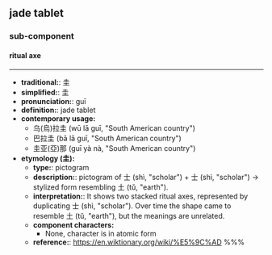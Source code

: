 ## jade tablet
### sub-component
#### ritual axe
---
- **traditional:**: 圭
- **simplified:**: 圭
- **pronunciation:**: guī
- **definition:**: jade tablet
- **contemporary usage:**
  - 乌(烏)拉圭 (wū lā guī, "South American country")
  - 巴拉圭 (bā lā guī, "South American country")
  - 圭亚(亞)那 (guī yà nà, "South American country")
- **etymology (圭):**
  - **type:**: pictogram
  - **description:**: pictogram of 士 (shì, "scholar") + 士 (shì, "scholar") → stylized form resembling 土 (tǔ, "earth").
  - **interpretation:**: It shows two stacked ritual axes, represented by duplicating 士 (shì, "scholar"). Over time the shape came to resemble 土 (tǔ, "earth"), but the meanings are unrelated.
  - **component characters:**
    - None, character is in atomic form
  - **reference:**: https://en.wiktionary.org/wiki/%E5%9C%AD
%%%